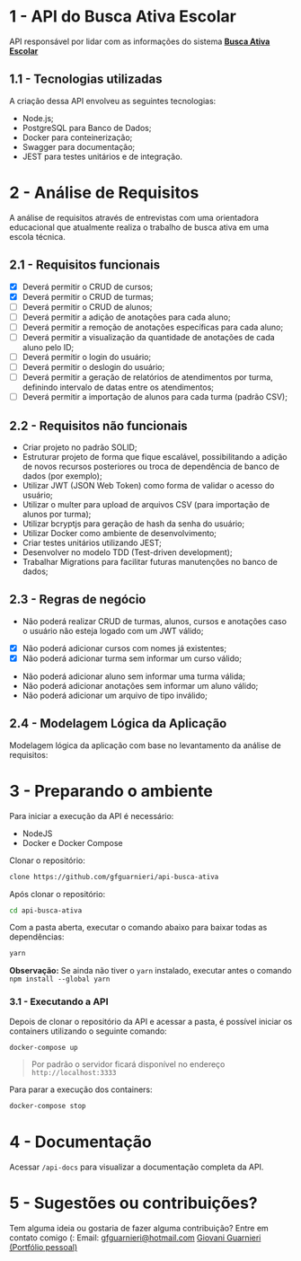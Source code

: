 # 1 - API do Busca Ativa Escolar
API responsável por lidar com as informações do sistema <a href="https://github.com/gfguarnieri/webBuscaAtiva">**Busca Ativa Escolar**</a>

## 1.1 - Tecnologias utilizadas
A criação dessa API envolveu as seguintes tecnologias:
* Node.js;
* PostgreSQL para Banco de Dados;
* Docker para conteinerização;
* Swagger para documentação;
* JEST para testes unitários e de integração.

# 2 - Análise de Requisitos
A análise de requisitos através de entrevistas com uma orientadora educacional que atualmente realiza o trabalho de busca ativa em uma escola técnica. 

## 2.1 - Requisitos funcionais
* [x] Deverá permitir o CRUD de cursos; 
* [x] Deverá permitir o CRUD de turmas; 
* [ ] Deverá permitir o CRUD de alunos; 
* [ ] Deverá permitir a adição de anotações para cada aluno;
* [ ] Deverá permitir a remoção de anotações específicas para cada aluno;
* [ ] Deverá permitir a visualização da quantidade de anotações de cada aluno pelo ID;
* [ ] Deverá permitir o login do usuário;
* [ ] Deverá permitir o deslogin do usuário;
* [ ] Deverá permitir a geração de relatórios de atendimentos por turma, definindo intervalo de datas entre os atendimentos;
* [ ] Deverá permitir a importação de alunos para cada turma (padrão CSV);

## 2.2 - Requisitos não funcionais
* Criar projeto no padrão SOLID;
* Estruturar projeto de forma que fique escalável, possibilitando a adição de novos recursos posteriores ou troca de dependência de banco de dados (por exemplo);
* Utilizar JWT (JSON Web Token) como forma de validar o acesso do usuário;
* Utilizar o multer para upload de arquivos CSV (para importação de alunos por turma);
* Utilizar bcryptjs para geração de hash da senha do usuário; 
* Utilizar Docker como ambiente de desenvolvimento;
* Criar testes unitários utilizando JEST;
* Desenvolver no modelo TDD (Test-driven development);
* Trabalhar Migrations para facilitar futuras manutenções no banco de dados;


## 2.3 - Regras de negócio
* Não poderá realizar CRUD de turmas, alunos, cursos e anotações caso o usuário não esteja logado com um JWT válido;
* [x] Não poderá adicionar cursos com nomes já existentes;
* [x] Não poderá adicionar turma sem informar um curso válido;
* Não poderá adicionar aluno sem informar uma turma válida; 
* Não poderá adicionar anotações sem informar um aluno válido;
* Não poderá adicionar um arquivo de tipo inválido; 

## 2.4 - Modelagem Lógica da Aplicação
Modelagem lógica da aplicação com base no levantamento da análise de requisitos:

# 3 - Preparando o ambiente
Para iniciar a execução da API é necessário:
- NodeJS
- Docker e Docker Compose

Clonar o repositório:
```sh
clone https://github.com/gfguarnieri/api-busca-ativa
```

Após clonar o repositório:
```sh
cd api-busca-ativa
```
 Com a pasta aberta, executar o comando abaixo para baixar todas as dependências:
```sh
yarn
```
**Observação:** Se ainda não tiver o ``yarn`` instalado, executar antes o comando ``npm install --global yarn`` 


### 3.1 - Executando a API
Depois de clonar o repositório da API e acessar a pasta, é possível iniciar os containers utilizando o seguinte comando:

```sh
docker-compose up
```
>Por padrão o servidor ficará disponível no endereço ``http://localhost:3333`` 

Para parar a execução dos containers:
```sh
docker-compose stop
```

# 4 - Documentação
Acessar  ``/api-docs`` para visualizar a documentação completa da API.

# 5 - Sugestões ou contribuições?
Tem alguma ideia ou gostaria de fazer alguma contribuição? Entre em contato comigo (:
Email: gfguarnieri@hotmail.com
[Giovani Guarnieri (Portfólio pessoal)](https://www.giovanniguarnieri.com.br)
